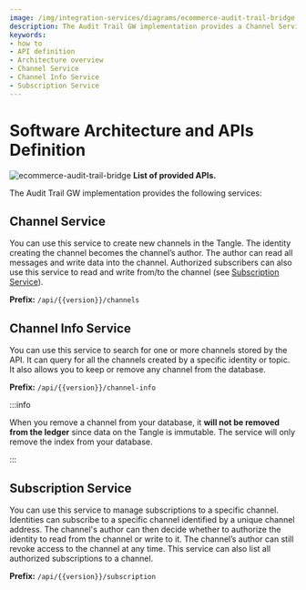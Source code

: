 ```yaml
---
image: /img/integration-services/diagrams/ecommerce-audit-trail-bridge.jpeg
description: The Audit Trail GW implementation provides a Channel Service, a Channel Info Service, and a Subscription Service.
keywords:
- how to
- API definition
- Architecture overview
- Channel Service
- Channel Info Service
- Subscription Service
---
```

# Software Architecture and APIs Definition

![ecommerce-audit-trail-bridge](/img/integration-services/diagrams/ecommerce-audit-trail-bridge.jpeg)
**List of provided APIs.**

The Audit Trail GW implementation provides the following services:

## Channel Service

You can use this service to create new channels in the Tangle. The identity creating the channel becomes the channel’s
author. The author can read all messages and write data into the channel. Authorized subscribers can also use this
service to read and write from/to the channel (see [Subscription Service](#subscription-service)).

__Prefix:__ `/api/{{version}}/channels`

## Channel Info Service

You can use this service to search for one or more channels stored by the API. It can query for all the channels created
by a specific identity or topic. It also allows you to keep or remove any channel from the database.

__Prefix:__ `/api/{{version}}/channel-info`

:::info 

When you remove a channel from your database, it **will not be removed from the ledger** since data on the
Tangle is immutable. The service will only remove the index from your database.

:::


## Subscription Service

You can use this service to manage subscriptions to a specific channel. Identities can subscribe to a specific channel
identified by a unique channel address. The channel's author can then decide whether to authorize the identity to read from the channel
or write to it. The channel’s author can still revoke access to the channel at any time. This service can
also list all authorized subscriptions to a channel.

__Prefix:__ `/api/{{version}}/subscription`

